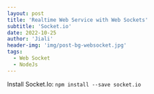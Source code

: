 ```yaml
---
layout: post
title: 'Realtime Web Service with Web Sockets'
subtitle: 'Socket.io'
date: 2022-10-25
author: 'Jiali'
header-img: 'img/post-bg-websocket.jpg'
tags:
  - Web Socket
  - NodeJs
---
```


Install Socket.Io: `npm install --save socket.io`
